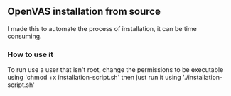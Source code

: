 ## OpenVAS installation from source
<p>I made this to automate the process of installation, it can be time consuming.</p>

### How to use it
<p>To run use a user that isn't root, change the permissions to be executable using 'chmod +x installation-script.sh' then just run it using './installation-script.sh'</p>
